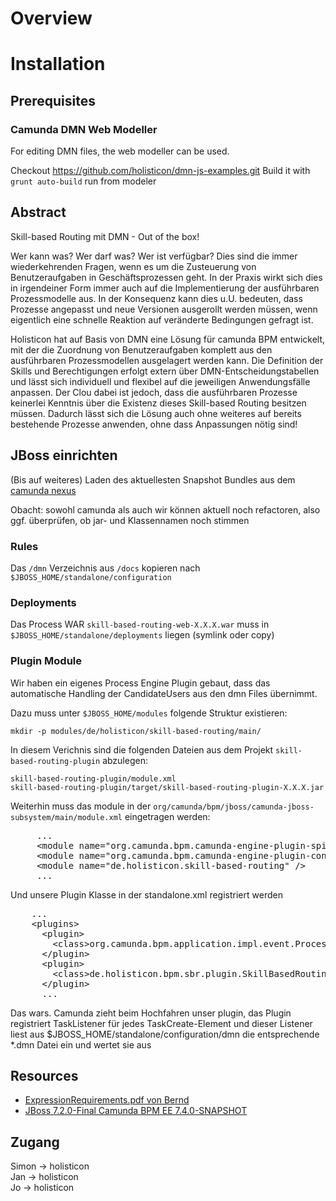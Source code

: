 # Overview


# Installation

## Prerequisites

### Camunda DMN Web Modeller

For editing DMN files, the web modeller can be used. 

Checkout https://github.com/holisticon/dmn-js-examples.git
Build it with `grunt auto-build` run from modeler

## Abstract

Skill-based Routing mit DMN - Out of the box!

Wer kann was? Wer darf was? Wer ist verfügbar? Dies sind die immer wiederkehrenden Fragen, wenn es um die Zusteuerung von Benutzeraufgaben in Geschäftsprozessen geht. In der Praxis wirkt sich dies in irgendeiner Form immer auch auf die Implementierung der ausführbaren Prozessmodelle aus. In der Konsequenz kann dies u.U. bedeuten, dass Prozesse angepasst und neue Versionen ausgerollt werden müssen, wenn eigentlich eine schnelle Reaktion auf veränderte Bedingungen gefragt ist.

Holisticon hat auf Basis von DMN eine Lösung für camunda BPM entwickelt, mit der die Zuordnung von Benutzeraufgaben komplett aus den ausführbaren Prozessmodellen ausgelagert werden kann. Die Definition der Skills und Berechtigungen erfolgt extern über DMN-Entscheidungstabellen und lässt sich individuell und flexibel auf die jeweiligen Anwendungsfälle anpassen. Der Clou dabei ist jedoch, dass die ausführbaren Prozesse keinerlei Kenntnis über die Existenz dieses Skill-based Routing besitzen müssen. Dadurch lässt sich die Lösung auch ohne weiteres auf bereits bestehende Prozesse anwenden, ohne dass Anpassungen nötig sind! 

## JBoss einrichten

(Bis auf weiteres) Laden des aktuellesten Snapshot Bundles aus dem [camunda nexus](https://app.camunda.com/nexus/content/repositories/camunda-bpm-snapshots/org/camunda/bpm/jboss/camunda-bpm-ee-jboss/7.4.0-SNAPSHOT/)

Obacht: sowohl camunda als auch wir können aktuell noch refactoren, also ggf. überprüfen, ob jar- und Klassennamen noch stimmen

### Rules

Das `/dmn` Verzeichnis aus `/docs` kopieren nach `$JBOSS_HOME/standalone/configuration`

### Deployments

Das Process WAR `skill-based-routing-web-X.X.X.war` muss in `$JBOSS_HOME/standalone/deployments` liegen (symlink oder copy)

### Plugin Module

Wir haben ein eigenes  Process Engine Plugin gebaut, dass das automatische Handling der CandidateUsers aus den dmn Files übernimmt.

Dazu muss unter `$JBOSS_HOME/modules` folgende Struktur existieren:

    mkdir -p modules/de/holisticon/skill-based-routing/main/
    
In diesem Verichnis sind die folgenden Dateien aus dem Projekt `skill-based-routing-plugin` abzulegen:

    skill-based-routing-plugin/module.xml
    skill-based-routing-plugin/target/skill-based-routing-plugin-X.X.X.jar
    

Weiterhin muss das module in der `org/camunda/bpm/jboss/camunda-jboss-subsystem/main/module.xml` eingetragen werden:

<pre>
     ...
     &lt;module name="org.camunda.bpm.camunda-engine-plugin-spin" /&gt;
     &lt;module name="org.camunda.bpm.camunda-engine-plugin-connect" /&gt;
     &lt;module name="de.holisticon.skill-based-routing" /&gt;
     ...
</pre>

Und unsere Plugin Klasse in der standalone.xml registriert werden

<pre>
    ...
    &lt;plugins>
      &lt;plugin>
        &lt;class>org.camunda.bpm.application.impl.event.ProcessApplicationEventListenerPlugin&lt;/class>
      &lt;/plugin>
      &lt;plugin>
        &lt;class>de.holisticon.bpm.sbr.plugin.SkillBasedRoutingProcessEnginePlugin&lt;/class>
      &lt;/plugin>
      ...
</pre>


Das wars. Camunda zieht beim Hochfahren unser plugin, das Plugin registriert TaskListener für jedes TaskCreate-Element und dieser 
Listener liest aus $JBOSS_HOME/standalone/configuration/dmn die entsprechende *.dmn Datei ein und wertet sie aus




## Resources

* [ExpressionRequirements.pdf von Bernd](docs/ExpressionRequirements.pdf)
* [JBoss 7.2.0-Final Camunda BPM EE 7.4.0-SNAPSHOT](https://app.camunda.com/nexus/content/repositories/camunda-bpm-snapshots/org/camunda/bpm/jboss/camunda-bpm-ee-jboss/7.4.0-SNAPSHOT/)

## Zugang

Simon -> holisticon   
Jan -> holisticon   
Jo -> holisticon 



